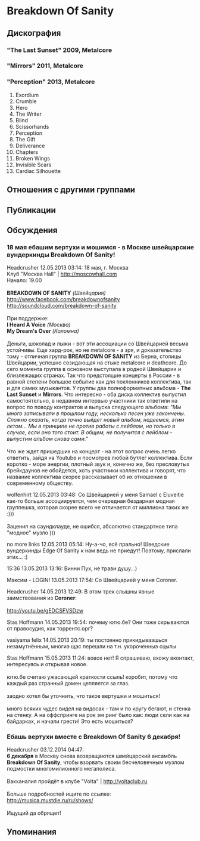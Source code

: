 # Breakdown Of Sanity



## Дискография

### "The Last Sunset" 2009, Metalcore



### "Mirrors" 2011, Metalcore



### "Perception" 2013, Metalcore

01. Exordium
02. Crumble
03. Hero
04. The Writer
05. Blind
06. Scissorhands
07. Perception
08. The Gift
09. Deliverance
10. Chapters
11. Broken Wings
12. Invisible Scars
13. Cardiac Silhouette


## Отношения с другими группами


## Публикации


## Обсуждения

### 18 мая ебашим вертухи и мошимся - в Москве швейцарские вундеркинды Breakdown Of Sanity!

Headcrusher 12.05.2013 03:14:
18 мая, г. Москва<BR>Клуб "Москва Hall" | <A HREF="http://moscowhall.com" TARGET="_blank">http://moscowhall.com</A><BR>Начало: 19.00<BR><BR><B>BREAKDOWN OF SANITY</B> <I>(Швейцария)</I><BR><A HREF="http://www.facebook.com/breakdownofsanity" TARGET="_blank">http://www.facebook.com/breakdownofsanity</A><BR><A HREF="http://soundcloud.com/breakdown-of-sanity" TARGET="_blank">http://soundcloud.com/breakdown-of-sanity</A><BR><BR>При поддержке:<BR><B>I Heard A Voice</B> <I>(Москва)</I><BR><B>My Dream's Over</B> <I>(Коломна)</I><BR><BR>Деньги, шоколад и лыжи - вот эти ассоциации со Швейцарией весьма устойчивы. Еще хард-рок, но не metalcore - а зря, и доказательство тому - отличная группа <B>BREAKDOWN OF SANITY</B> из Берна, столицы Швейцарии, успешно созидающая на стыке metalcore и deathcore. До сего момента группа в основном выступала в родной Швейцарии и близлежащих странах. Так что предстоящие концерты в России - в равной степени большое событие как для поклонников коллектива, так и для самих музыкантов. У группы два полноформатных альбома - <B>The Last Sunset</B> и <B>Mirrors</B>. Что интересно - оба диска коллектив выпустил самостоятельно, в недавнем интервью участники так ответили на вопрос по поводу контрактов и выпуска следующего альбома: <I>"Мы много записывали в прошлом году, несколько песен уже закончены. Сложно сказать, когда точно выйдет новый альбом, надеемся, этим летом... Мы в принципе не против работы с лейблом, но только в случае, если оно того стоит. В общем, не получится с лейблом - выпустим альбом снова сами."</I><BR><BR>Что же ждет пришедших на концерт - на этот вопрос очень легко ответить, зайдя на Youtube и посмотрев любой бутлег коллектива. Если коротко - море энергии, плотный звук и, конечно же, без пресловутых брейкдаунов не обойдется, хоть участники коллектива и говорят, что название коллектива скорее рассказывает об их отношении в современному обществу.

wolfenhirt 12.05.2013 03:48:
Со Швейцарией у меня Samael с Eluveitie как-то больше ассоциируется, чем очередная бездарная модная группешка, которая скорее всего не отличается от миллиона таких же :))) <BR><BR>Заценил на саундклауде, не ошибся, абсолютно стандартное типа "модное" музло )))

no more links 12.05.2013 05:14:
Ну-а-чо, всё прально! Шведские вундеркинды Edge Of Sanity к нам ведь не приедут! Поэтому, прислали этих... :)

15:36 13.05.2013 13:16:
Винни Пух, не трави душу...)

Максим - LOGIN! 13.05.2013 17:54:
Со Швейцарией у меня Coroner.

Headcrusher 14.05.2013 12:49:
В этом трек слышны явные заимствования из <B>Coroner</B>:<BR><BR><A HREF="http://youtu.be/gEDCSFVSDzw" TARGET="_blank">http://youtu.be/gEDCSFVSDzw</A>

Stas Hoffmann 14.05.2013 19:54:
почему ютю.бе? Они тоже скрываются от правосудия, как торрентс.орг?

vasiyama felix 14.05.2013 20:19:
ты постоянно прикидываэшься незамутнённым, многиэ щас перешли на т.н. укороченныэ сцылы

Stas Hoffmann 15.05.2013 11:24:
вовсе нет! Я спрашиваю, вхожу вконтакт, интересуясь и открывая новое.<BR><BR>ютю.бе считаю ужасающей краткости ссыль! коробит, потому что каждый раз странный домен цепляется за глаз.<BR><BR>заодно хотел бы уточнить, что такое вертушки и мошиться!<BR><BR>много всяких чудес видел на видосах - там и по кругу бегают, и стенка на стенку. А на оффспринге на рок эм ринг было как: люди сели как на байдарках, и начали грести! Это есть мошиться?


### Ебашь вертухи вместе с Breakdown Of Sanity 6 декабря!

Headcrusher 03.12.2014 04:47:
<BR><B>6 декабря</B> в Москву снова возвращаются швейцарский ансамбль <B>Breakdown Of Sanity</B>, чтобы взорвать своим бесчеловечным музлом подмостки многомилионного мегаполиса.<BR><BR>Вакханалия пройдёт в клубе "Volta" | <A HREF="http://voltaclub.ru" TARGET="_blank">http://voltaclub.ru</A><BR><BR>Больше подробностей ищите по ссылке: <A HREF="http://musica.mustdie.ru/ru/shows/" TARGET="_blank">http://musica.mustdie.ru/ru/shows/</A><BR><BR>Ищущий да обрящет!<BR>



## Упоминания

